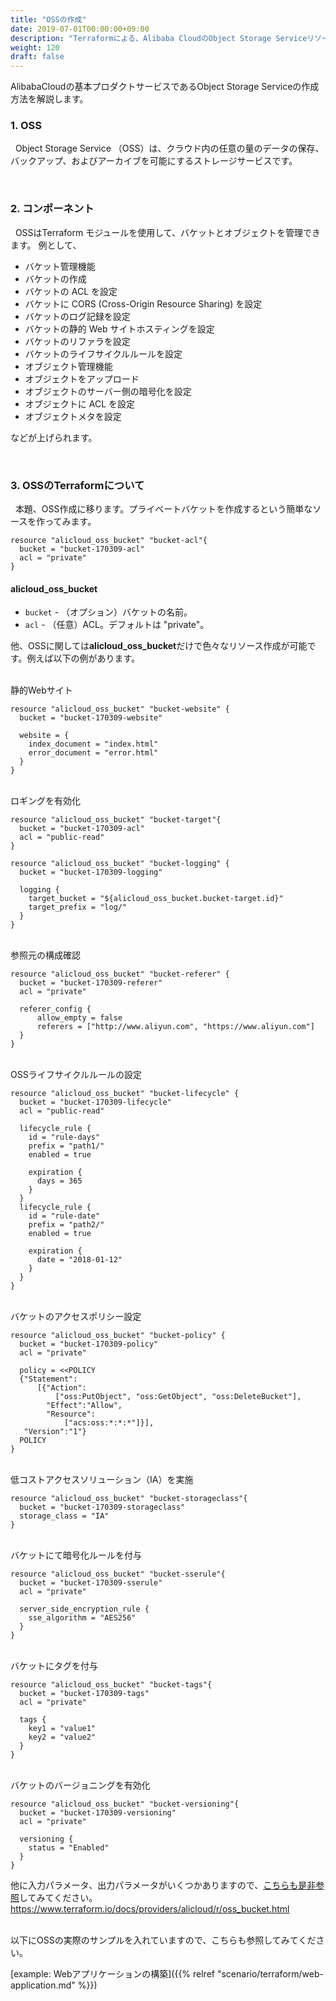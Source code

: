```yaml
---
title: "OSSの作成"
date: 2019-07-01T00:00:00+09:00
description: "Terraformによる、Alibaba CloudのObject Storage Serviceリソース作成方法を紹介します。"
weight: 120
draft: false
---
```


AlibabaCloudの基本プロダクトサービスであるObject Storage Serviceの作成方法を解説します。

### 1. OSS
&nbsp; Object Storage Service （OSS）は、クラウド内の任意の量のデータの保存、バックアップ、およびアーカイブを可能にするストレージサービスです。

<br>

### 2. コンポーネント
&nbsp; OSSはTerraform モジュールを使用して、バケットとオブジェクトを管理できます。
例として、
* バケット管理機能
* バケットの作成
* バケットの ACL を設定
* バケットに CORS (Cross-Origin Resource Sharing) を設定
* バケットのログ記録を設定
* バケットの静的 Web サイトホスティングを設定
* バケットのリファラを設定
* バケットのライフサイクルルールを設定
* オブジェクト管理機能
* オブジェクトをアップロード
* オブジェクトのサーバー側の暗号化を設定
* オブジェクトに ACL を設定
* オブジェクトメタを設定

などが上げられます。

<br>

### 3. OSSのTerraformについて
&nbsp; 本題、OSS作成に移ります。プライベートバケットを作成するという簡単なソースを作ってみます。

```
resource "alicloud_oss_bucket" "bucket-acl"{
  bucket = "bucket-170309-acl"
  acl = "private"
}
```
#### **alicloud_oss_bucket**
* `bucket` - （オプション）バケットの名前。
* `acl` - （任意）ACL。デフォルトは "private"。

他、OSSに関しては**alicloud_oss_bucket**だけで色々なリソース作成が可能です。例えば以下の例があります。

<br>
静的Webサイト

```
resource "alicloud_oss_bucket" "bucket-website" {
  bucket = "bucket-170309-website"

  website = {
    index_document = "index.html"
    error_document = "error.html"
  }
}
```

<br>
ロギングを有効化

```
resource "alicloud_oss_bucket" "bucket-target"{
  bucket = "bucket-170309-acl"
  acl = "public-read"
}

resource "alicloud_oss_bucket" "bucket-logging" {
  bucket = "bucket-170309-logging"

  logging {
    target_bucket = "${alicloud_oss_bucket.bucket-target.id}"
    target_prefix = "log/"
  }
}
```

<br>
参照元の構成確認

```
resource "alicloud_oss_bucket" "bucket-referer" {
  bucket = "bucket-170309-referer"
  acl = "private"

  referer_config {
      allow_empty = false
      referers = ["http://www.aliyun.com", "https://www.aliyun.com"]
  }
}
```

<br>
OSSライフサイクルルールの設定

```
resource "alicloud_oss_bucket" "bucket-lifecycle" {
  bucket = "bucket-170309-lifecycle"
  acl = "public-read"

  lifecycle_rule {
    id = "rule-days"
    prefix = "path1/"
    enabled = true

    expiration {
      days = 365
    }
  }
  lifecycle_rule {
    id = "rule-date"
    prefix = "path2/"
    enabled = true

    expiration {
      date = "2018-01-12"
    }
  }
}
```

<br>
バケットのアクセスポリシー設定

```
resource "alicloud_oss_bucket" "bucket-policy" {
  bucket = "bucket-170309-policy"
  acl = "private"

  policy = <<POLICY
  {"Statement":
      [{"Action":
          ["oss:PutObject", "oss:GetObject", "oss:DeleteBucket"],
        "Effect":"Allow",
        "Resource":
            ["acs:oss:*:*:*"]}],
   "Version":"1"}
  POLICY
}
```

<br>
低コストアクセスソリューション（IA）を実施

```
resource "alicloud_oss_bucket" "bucket-storageclass"{
  bucket = "bucket-170309-storageclass"
  storage_class = "IA"
}
```
<br>
バケットにて暗号化ルールを付与

```
resource "alicloud_oss_bucket" "bucket-sserule"{
  bucket = "bucket-170309-sserule"
  acl = "private"

  server_side_encryption_rule {
    sse_algorithm = "AES256"
  }
}
```

<br>
バケットにタグを付与

```
resource "alicloud_oss_bucket" "bucket-tags"{
  bucket = "bucket-170309-tags"
  acl = "private"

  tags {
    key1 = "value1"
    key2 = "value2"
  }
}
```

<br>
バケットのバージョニングを有効化

```
resource "alicloud_oss_bucket" "bucket-versioning"{
  bucket = "bucket-170309-versioning"
  acl = "private"

  versioning {
    status = "Enabled"
  }
}
```

他に入力パラメータ、出力パラメータがいくつかありますので、[こちらも是非参照](https://www.terraform.io/docs/providers/alicloud/r/oss_bucket.html)してみてください。
https://www.terraform.io/docs/providers/alicloud/r/oss_bucket.html

<br>
以下にOSSの実際のサンプルを入れていますので、こちらも参照してみてください。

[example: Webアプリケーションの構築]({{% relref "scenario/terraform/web-application.md" %}})

